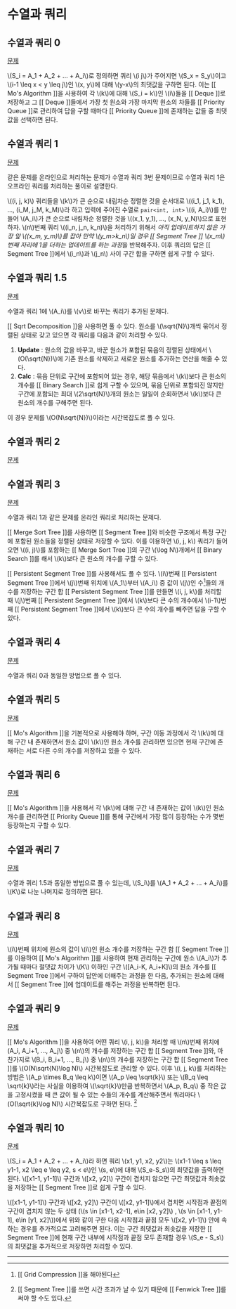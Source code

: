 # 수열과 쿼리
## 수열과 쿼리 0
[문제](https://www.acmicpc.net/problem/13545)

\\(S_i = A_1 + A_2 + ... + A_i\\)로 정의하면 쿼리 \\(i j\\)가 주어지면 \\(S_x = S_y\\)이고 \\(i-1 \leq x < y \leq j\\)인 \\(x, y\\)에 대해 \\(y-x\\)의 최댓값을 구하면 된다. 이는 [[ Mo's Algorithm ]]을 사용하여 각 \\(k\\)에 대해 \\(S_i = k\\)인 \\(i\\)들을 [[ Deque ]]로 저장하고 그 [[ Deque ]]들에서 가장 첫 원소와 가장 마지막 원소의 차들를 [[ Priority Queue ]]로 관리하여 답을 구할 때마다 [[ Priority Queue ]]에 존재하는 값들 중 최댓값을 선택하면 된다.

## 수열과 쿼리 1
[문제](https://www.acmicpc.net/problem/13537)

같은 문제를 온라인으로 처리하는 문제가 수열과 쿼리 3번 문제이므로 수열과 쿼리 1은 오프라인 쿼리를 처리하는 풀이로 설명한다.

\\((i, j, k)\\) 쿼리들을 \\(k\\)가 큰 순으로 내림차순 정렬한 것을 순서대로 \\((i_1, j_1, k_1), ..., (i_M, j_M, k_M)\\)라 하고 입력에 주어진 수열로 `pair<int, int>` \\((i, A_i)\\)를 만들어 \\(A_i\\)가 큰 순으로 내림차순 정렬한 것을 \\((x_1, y_1), ..., (x_N, y_N)\\)으로 표현하자. \\(n\\)번째 쿼리 \\((i_n, j_n, k_n)\\)을 처리하기 위해서 *아직 업데이트하지 않은 가장 앞 \\((x_m, y_m)\\)를 잡아 만약 \\(y_m>k_n\\)일 경우 [[ Segment Tree ]] \\(x_m\\)번째 자리에 1을 더하는 업데이트를 하는 과정*을 반복해주자. 이후 쿼리의 답은 [[ Segment Tree ]]에서 \\(i_n\\)과 \\(j_n\\) 사이 구간 합을 구하면 쉽게 구할 수 있다.


## 수열과 쿼리 1.5
[문제](https://www.acmicpc.net/problem/17410)

수열과 쿼리 1에 \\(A_i\\)를 \\(v\\)로 바꾸는 쿼리가 추가된 문제다. 

[[ Sqrt Decomposition ]]을 사용하면 풀 수 있다. 원소를 \\(\sqrt{N}\\)개씩 묶어서 정렬된 상태로 갖고 있으면 각 쿼리를 다음과 같이 처리할 수 있다.

1. **Update** : 원소의 값을 바꾸고, 바꾼 원소가 포함된 묶음의 정렬된 상태에서 \\(O(\sqrt{N})\\)에 기존 원소를 삭제하고 새로운 원소를 추가하는 연산을 해줄 수 있다.
2. **Calc** :  묶음 단위로 구간에 포함되어 있는 경우, 해당 묶음에서 \\(k\\)보다 큰 원소의 개수를 [[ Binary Search ]]로 쉽게 구할 수 있으며, 묶음 단위로 포함되진 않지만 구간에 포함되는 최대 \\(2\sqrt{N}\\)개의 원소는 일일이 순회하면서 \\(k\\)보다 큰 원소의 개수를 구해주면 된다.

이 경우 문제를 \\(O(N\sqrt{N})\\)이라는 시간복잡도로 풀 수 있다.

## 수열과 쿼리 2
[문제](https://www.acmicpc.net/problem/13543)


## 수열과 쿼리 3
[문제](https://www.acmicpc.net/problem/13544)

수열과 쿼리 1과 같은 문제를 온라인 쿼리로 처리하는 문제다.

[[ Merge Sort Tree ]]를 사용하면 [[ Segment Tree ]]와 비슷한 구조에서 특정 구간에 포함된 원소들을 정렬된 상태로 저장할 수 있다. 이를 이용하면 \\(i, j, k\\) 쿼리가 들어오면 \\((i, j)\\)를 포함하는 [[ Merge Sort Tree ]]의 구간 \\(\log N\\)개에서 [[ Binary Search ]]를 해서 \\(k\\)보다 큰 원소의 개수를 구할 수 있다.

[[ Persistent Segment Tree ]]를 사용해서도 풀 수 있다. \\(i\\)번째 [[ Persistent Segment Tree ]]에서 \\(j\\)번째 위치에 \\(A_1\\)부터 \\(A_i\\) 중 값이 \\(j\\)인 수[^1]들의 개수를 저장하는 구간 합 [[ Persistent Segment Tree ]]를 만들면 \\(i, j, k\\)를 처리할 때 \\(j\\)번째 [[ Persistent Segment Tree ]]에서 \\(k\\)보다 큰 수의 개수에서 \\(i-1\\)번째 [[ Persistent Segment Tree ]]에서 \\(k\\)보다 큰 수의 개수를 빼주면 답을 구할 수 있다.

## 수열과 쿼리 4
[문제](https://www.acmicpc.net/problem/13546)

수열과 쿼리 0과 동일한 방법으로 풀 수 있다.

## 수열과 쿼리 5
[문제](https://www.acmicpc.net/problem/13547)

[[ Mo's Algorithm ]]을 기본적으로 사용해야 하며, 구간 이동 과정에서 각 \\(k\\)에 대해 구간 내 존재하면서 원소 값이 \\(k\\)인 원소 개수를 관리하면 있으면 현재 구간에 존재하는 서로 다른 수의 개수를 저장하고 있을 수 있다.

## 수열과 쿼리 6
[문제](https://www.acmicpc.net/problem/13548)

[[ Mo's Algorithm ]]을 사용해서 각 \\(k\\)에 대해 구간 내 존재하는 값이 \\(k\\)인 원소 개수를 관리하면 [[ Priority Queue ]]를 통해 구간에서 가장 많이 등장하는 수가 몇번 등장하는지 구할 수 있다.

## 수열과 쿼리 7
[문제](https://www.acmicpc.net/problem/13550)

수열과 쿼리 1.5과 동일한 방법으로 풀 수 있는데, \\(S_i\\)를 \\(A_1 + A_2 + ... + A_i\\)를 \\(K\\)로 나눈 나머지로 정의하면 된다.

## 수열과 쿼리 8
[문제](https://www.acmicpc.net/problem/13553)

\\(i\\)번째 위치에 원소의 값이 \\(i\\)인 원소 개수를 저장하는 구간 합 [[ Segment Tree ]]를 이용하여 [[ Mo's Algorithm ]]를 사용하여 현재 관리하는 구간에 원소 \\(A_i\\)가 추가될 때마다 절댓값 차이가 \\(K\\) 이하인 구간 \\([A_i-K, A_i+K]\\)의 원소 개수를 [[ Segment Tree ]]에서 구하여 답안에 더해주는 과정을 한 다음,  추가되는 원소에 대해서 [[ Segment Tree ]]에 업데이트를 해주는 과정을 반복하면 된다.

## 수열과 쿼리 9
[문제](https://www.acmicpc.net/problem/13554)

[[ Mo's Algorithm ]]을 사용하여 어떤 쿼리 \\(i, j, k\\)을 처리할 때 \\\(n\\)번째 위치에 \(A_i, A_i+1, ..., A_j\\) 중 \\(n\\)의 개수를 저장하는 구간 합 [[ Segment Tree ]]와, 마찬가지로 \\(B_i, B_i+1, ..., B_j\\) 중 \\(n\\)의 개수를 저장하는 구간 합 [[ Segment Tree ]]를 \\(O(N\sqrt{N}\log N)\\) 시간복잡도로 관리할 수 있다. 이후 \\(i, j, k\\)를 처리하는 방법은 \\(A_p \times B_q \leq k\\)이면 \\(A_p \leq \sqrt{k}\\) 또는 \\(B_q \leq \sqrt{k}\\)라는 사실을 이용하여 \\(\sqrt{k}\\)만큼 반복하면서 \\(A_p, B_q\\) 중 작은 값을 고정시켰을 때 큰 값이 될 수 있는 수들의 개수를 계산해주면서 쿼리마다 \\(O(\sqrt{k}\log N)\\) 시간복잡도로 구하면 된다. [^2]

## 수열과 쿼리 10
[문제](https://www.acmicpc.net/problem/13557)

\\(S_i = A_1 + A_2 + ... + A_i\\)라 하면 쿼리 \\(x1, y1, x2, y2\\)는 \\(x1-1 \leq s \leq y1-1, x2 \leq e \leq y2, s < e\\)인 \\(s, e\\)에 대해 \\(S_e-S_s\\)의 최댓값을 출력하면 된다. \\([x1-1, y1-1]\\) 구간과 \\([x2, y2]\\) 구간이 겹치지 않으면 구간 최댓값과 최솟값을 저장하는 [[ Segment Tree ]]로 쉽게 구할 수 있다.

 \\([x1-1, y1-1]\\) 구간과 \\([x2, y2]\\) 구간이 \\([x2, y1-1]\\)에서 겹치면 시작점과 끝점의 구간이 겹치지 않는 두 상태 (\\(s \in [x1-1, x2-1], e\in [x2, y2]\\) , \\(s \in [x1-1, y1-1], e\in [y1, x2]\\))에서 위와 같이 구한 다음 시작점과 끝점 모두 \\([x2, y1-1]\\) 안에 속하는 경우를 추가적으로 고려해주면 된다. 이는 구간 최댓값과 최솟값을 저장한 [[ Segment Tree ]]에 현재 구간 내부에 시작점과 끝점 모두 존재할 경우 \\(S_e - S_s\\)의 최댓값을 추가적으로 저장하면 처리할 수 있다.



----

[^1]: [[ Grid Compression ]]을 해야된다
[^2]: [[ Segment Tree ]]를 쓰면 시간 초과가 날 수 있기 때문에 [[ Fenwick Tree ]]를 써야 할 수도 있다.
